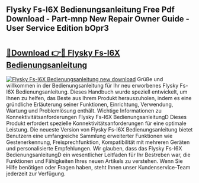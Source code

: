 ## Flysky Fs-I6X Bedienungsanleitung Free Pdf Download - Part-mnp New Repair Owner Guide - User Service Edition bOpr3

# <h2><a href="http://df61u8b.blite.top/?on=Flysky+Fs-I6X+Bedienungsanleitung">🔗Download 👉🔴 Flysky Fs-I6X Bedienungsanleitung</a></h2>

[![Flysky Fs-I6X Bedienungsanleitung new download](https://i.imgur.com/lujVjoI.png)](http://df61u8b.blite.top/?on=Flysky+Fs-I6X+Bedienungsanleitung)
Grüße und willkommen in der Bedienungsanleitung für Ihr neu erworbenes Flysky Fs-I6X Bedienungsanleitung. Dieses Handbuch wurde speziell entwickelt, um Ihnen zu helfen, das Beste aus Ihrem Produkt herauszuholen, indem es eine gründliche Erläuterung seiner Funktionen, Einrichtung, Verwendung, Wartung und Problemlösung enthält. Wichtige Informationen zu Konnektivitätsanforderungen Flysky Fs-I6X BedienungsanleitungD Dieses Produkt erfordert spezielle Konnektivitätsanforderungen für eine optimale Leistung. Die neueste Version von Flysky Fs-I6X Bedienungsanleitung bietet Benutzern eine umfangreiche Sammlung erweiterter Funktionen wie Gestenerkennung, Freisprechfunktion, Kompatibilität mit mehreren Geräten und personalisierte Empfehlungen. Wir glauben, dass das Flysky Fs-I6X BedienungsanleitungD ein wesentlicher Leitfaden für Ihr Bestreben war, die Funktionen und Fähigkeiten Ihres neuen Artikels zu verstehen. Wenn Sie Hilfe benötigen oder Fragen haben, steht Ihnen unser Kundenservice-Team jederzeit zur Verfügung.
